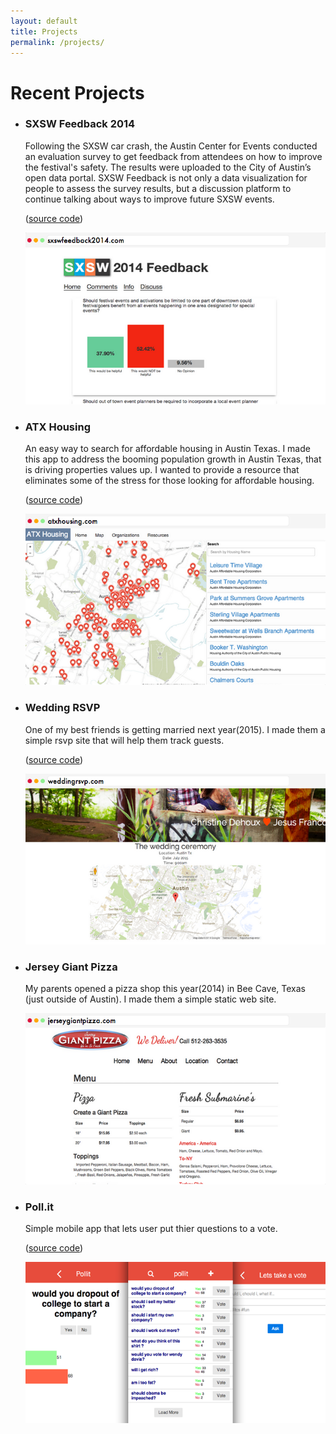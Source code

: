 ```yaml
---
layout: default
title: Projects
permalink: /projects/
---
```


<h1>Recent Projects</h1>

<ul class="inline-list project-list">
	<li>
		<h3>SXSW Feedback 2014</h3>
		<p>Following the SXSW car crash, the Austin Center for Events conducted an evaluation survey to get feedback from attendees on how to improve the festival's safety. The results were uploaded to the City of Austin’s open data portal. SXSW Feedback is not only a data visualization for people to assess the survey results, but a discussion platform to continue talking about ways to improve future SXSW events.</p>(<a href="https://github.com/paulserraino/SXSW-2014-Crash-Survey.git" target="_blank">source code</a>)</p>
		<a href="http://paulserraino.github.io/SXSW-2014-Crash-Survey/" target="_blank">
		<img class="resp-img" src="/images/br_sxsw-feedback.png" alt="atx housing">
		</a>
	</li>
	<li>
		<h3>ATX Housing</h3>
		<p>An easy way to search for affordable housing in Austin Texas.
		I made this app to address the booming population growth in Austin Texas, that is driving properties values up. I wanted to provide a resource that eliminates some of the stress for those looking for affordable housing.</p>
		<p>(<a href="https://github.com/paulserraino/ATXHousing" target="_blank">source code</a>)</p>
		<a href="http://atxhousing.herokuapp.com" target="_blank">
		<img class="resp-img" src="/images/br_atx-housing.png" alt="atx housing">
		</a>
	</li>
	<li>
		<h3>Wedding RSVP</h3>
		<p>One of my best friends is getting married next year(2015). I made them a simple rsvp site that will help them track guests.</p>
		<p>(<a href="https://github.com/paulserraino/wedding-rsvp" target="_blank">source code</a>)</p>
		<a href="http://francowedding.rsvpug.com" target="_blank">
		<img class="resp-img" src="/images/br_wedding-rsvp.png" alt="wedding rsvp">
		</a>
	</li>
	<li>
		<h3>Jersey Giant Pizza</h3>
		<p>My parents opened a pizza shop this year(2014) in Bee Cave, Texas (just outside of Austin). I made them a simple static web site.</p>
		<a href="http://jerseygiantpizza.herokuapp.com" target="_blank">
		<img class="resp-img" src="/images/br_jersey-giant.png" alt="jersey giant pizza">
		</a>
	</li>
	<!--
	<li>
		<h3>We Love Letters</h3>
		<p>Sending emails in any typeface.</p>
		<p>(<a href="" target="_blank">source code</a>)</p>
		<img src="" alt="we love letters">
	</li>
	-->
	<li>
		<h3>Poll.it</h3>
		<p>Simple mobile app that lets user put thier questions to a vote.</p>
		<p>(<a href="https://github.com/paulserraino/pollit" target="_blank">source code</a>)</p>
		<img class="resp-img" src="/images/rsz_pollit.png" alt="pollit">
	</li>
</ul>